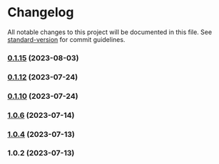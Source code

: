 # Changelog

All notable changes to this project will be documented in this file. See [standard-version](https://github.com/conventional-changelog/standard-version) for commit guidelines.

### [0.1.15](https://github.com/upbond/upbond-wagmi-connector/compare/v0.1.12...v0.1.15) (2023-08-03)

### [0.1.12](https://github.com/upbond/upbond-wagmi-connector/compare/v0.1.8...v0.1.12) (2023-07-24)

### [0.1.10](https://github.com/upbond/upbond-wagmi-connector/compare/v0.1.8...v0.1.10) (2023-07-24)

### [1.0.6](https://github.com/upbond/upbond-wagmi-connector/compare/v1.0.4...v1.0.6) (2023-07-14)

### [1.0.4](https://github.com/upbond/upbond-wagmi-connector/compare/v1.0.2...v1.0.4) (2023-07-13)

### 1.0.2 (2023-07-13)
